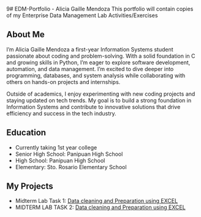 9# EDM-Portfolio - Alicia Gaille Mendoza
This portfolio will contain copies of my Enterprise Data Management Lab Activities/Exercises

## About Me
I’m Alicia Gaille Mendoza a first-year Information Systems student passionate about coding and problem-solving. With a solid foundation in C and growing skills in Python, I’m eager to explore software development, automation, and data management. I’m excited to dive deeper into programming, databases, and system analysis while collaborating with others on hands-on projects and internships.

Outside of academics, I enjoy experimenting with new coding projects and staying updated on tech trends. My goal is to build a strong foundation in Information Systems and contribute to innovative solutions that drive efficiency and success in the tech industry.
## Education
- Currently taking 1st year college
- Senior High School: Panipuan High School
- High School: Panipuan High School
- Elementary: Sto. Rosario Elementary School

## My Projects
- Midterm Lab Task 1: [Data cleaning and Preparation using EXCEL](Midterm%20Lab%20Task1/README.md)
- MIDTERM LAB TASK 2: [Data cleaning and Preparation using EXCEL](MIDTERM%20LAB%20TASK%202/README.md)
